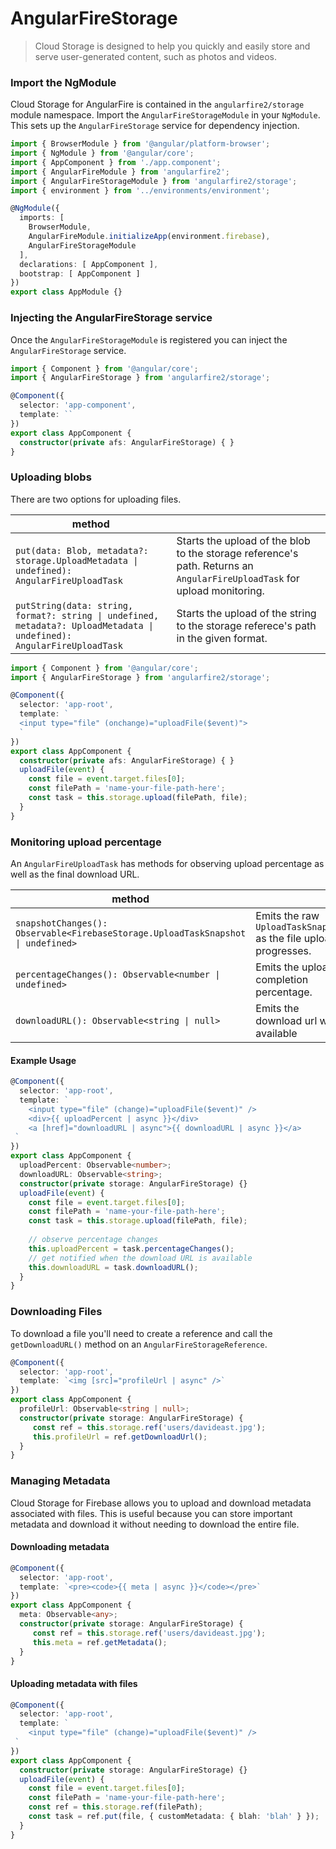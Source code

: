 # AngularFireStorage

> Cloud Storage is designed to help you quickly and easily store and serve user-generated content, such as photos and videos.

### Import the NgModule

Cloud Storage for AngularFire is contained in the `angularfire2/storage` module namespace. Import the `AngularFireStorageModule` in your `NgModule`. This sets up the `AngularFireStorage` service for dependency injection.

```ts
import { BrowserModule } from '@angular/platform-browser';
import { NgModule } from '@angular/core';
import { AppComponent } from './app.component';
import { AngularFireModule } from 'angularfire2';
import { AngularFireStorageModule } from 'angularfire2/storage';
import { environment } from '../environments/environment';

@NgModule({
  imports: [
    BrowserModule,
    AngularFireModule.initializeApp(environment.firebase),
    AngularFireStorageModule
  ],
  declarations: [ AppComponent ],
  bootstrap: [ AppComponent ]
})
export class AppModule {}
```

### Injecting the AngularFireStorage service

Once the `AngularFireStorageModule` is registered you can inject the `AngularFireStorage` service.

```ts
import { Component } from '@angular/core';
import { AngularFireStorage } from 'angularfire2/storage';

@Component({
  selector: 'app-component',
  template: ``
})
export class AppComponent {
  constructor(private afs: AngularFireStorage) { }
}
```

### Uploading blobs

There are two options for uploading files. 

| method   |                    | 
| ---------|--------------------| 
| `put(data: Blob, metadata?: storage.UploadMetadata \| undefined): AngularFireUploadTask` | Starts the upload of the blob to the storage reference's path. Returns an `AngularFireUploadTask` for upload monitoring. | 
| `putString(data: string, format?: string \| undefined, metadata?: UploadMetadata \| undefined): AngularFireUploadTask` | Starts the upload of the string to the storage referece's path in the given format. |

```ts
import { Component } from '@angular/core';
import { AngularFireStorage } from 'angularfire2/storage';

@Component({
  selector: 'app-root',
  template: `
  <input type="file" (onchange)="uploadFile($event)">
  `
})
export class AppComponent {
  constructor(private afs: AngularFireStorage) { }
  uploadFile(event) {
    const file = event.target.files[0];
    const filePath = 'name-your-file-path-here';
    const task = this.storage.upload(filePath, file);
  }
}
```

### Monitoring upload percentage

An `AngularFireUploadTask` has methods for observing upload percentage as well as the final download URL.

| method   |                    | 
| ---------|--------------------| 
| `snapshotChanges(): Observable<FirebaseStorage.UploadTaskSnapshot \| undefined>` | Emits the raw `UploadTaskSnapshot` as the file upload progresses. | 
| `percentageChanges(): Observable<number \| undefined>` | Emits the upload completion percentage. | 
| `downloadURL(): Observable<string \| null>` | Emits the download url when available |

#### Example Usage

```ts
@Component({
  selector: 'app-root',
  template: `
    <input type="file" (change)="uploadFile($event)" />
    <div>{{ uploadPercent | async }}</div>
    <a [href]="downloadURL | async">{{ downloadURL | async }}</a>
 `
})
export class AppComponent {
  uploadPercent: Observable<number>;
  downloadURL: Observable<string>;
  constructor(private storage: AngularFireStorage) {}
  uploadFile(event) {
    const file = event.target.files[0];
    const filePath = 'name-your-file-path-here';
    const task = this.storage.upload(filePath, file);
    
    // observe percentage changes
    this.uploadPercent = task.percentageChanges();
    // get notified when the download URL is available
    this.downloadURL = task.downloadURL();
  }
}
```

### Downloading Files

To download a file you'll need to create a reference and call the `getDownloadURL()` method on an `AngularFireStorageReference`.

```ts
@Component({
  selector: 'app-root',
  template: `<img [src]="profileUrl | async" />`
})
export class AppComponent {
  profileUrl: Observable<string | null>;
  constructor(private storage: AngularFireStorage) {
     const ref = this.storage.ref('users/davideast.jpg');
     this.profileUrl = ref.getDownloadUrl();
  }
}
```

### Managing Metadata

Cloud Storage for Firebase allows you to upload and download metadata associated with files. This is useful because you can store important metadata and download it without needing to download the entire file.

#### Downloading metadata

```ts
@Component({
  selector: 'app-root',
  template: `<pre><code>{{ meta | async }}</code></pre>`
})
export class AppComponent {
  meta: Observable<any>;
  constructor(private storage: AngularFireStorage) {
     const ref = this.storage.ref('users/davideast.jpg');
     this.meta = ref.getMetadata();
  }
}
```

#### Uploading metadata with files

```ts
@Component({
  selector: 'app-root',
  template: `
    <input type="file" (change)="uploadFile($event)" />
 `
})
export class AppComponent {
  constructor(private storage: AngularFireStorage) {}
  uploadFile(event) {
    const file = event.target.files[0];
    const filePath = 'name-your-file-path-here';
    const ref = this.storage.ref(filePath);
    const task = ref.put(file, { customMetadata: { blah: 'blah' } });
  }
}
```

